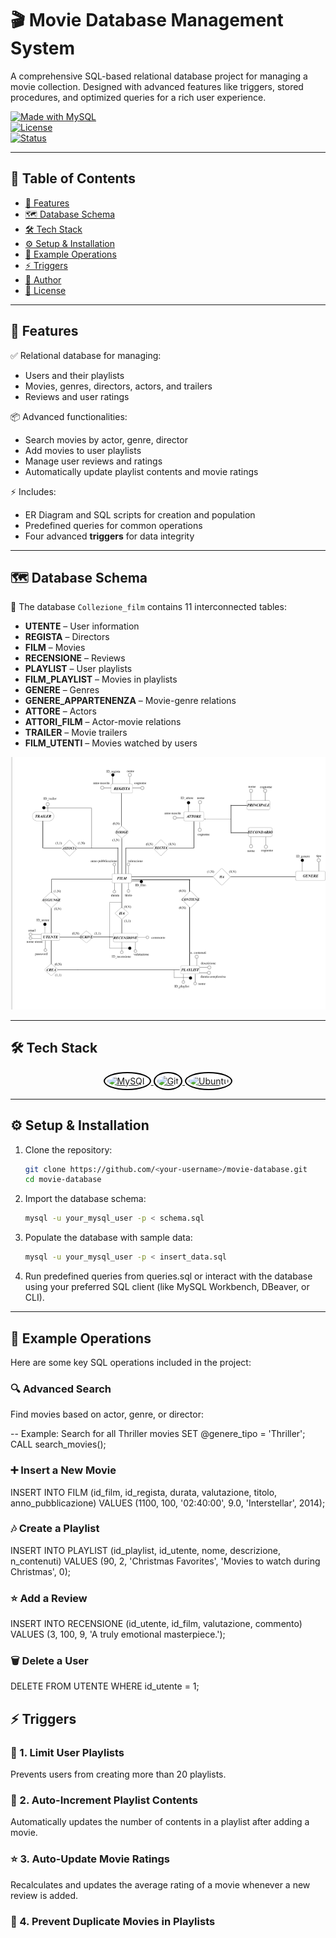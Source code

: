 # 🎬 Movie Database Management System

A comprehensive SQL-based relational database project for managing a movie collection. Designed with advanced features like triggers, stored procedures, and optimized queries for a rich user experience.  

[![Made with MySQL](https://img.shields.io/badge/Made%20with-MySQL-blue?style=for-the-badge&logo=mysql)](https://www.mysql.com/)  
[![License](https://img.shields.io/badge/license-MIT-green?style=for-the-badge)](LICENSE)  
[![Status](https://img.shields.io/badge/status-active-brightgreen?style=for-the-badge)]()  

---

## 📑 Table of Contents

- [🎯 Features](#-features)
- [🗺️ Database Schema](#-database-schema)
- [🛠 Tech Stack](#-tech-stack)
- [⚙️ Setup & Installation](#️-setup--installation)
- [📖 Example Operations](#-example-operations)
- [⚡ Triggers](#-triggers)
- [👤 Author](#-author)
- [📜 License](#-license)

---

## 🎯 Features

✅ Relational database for managing:
- Users and their playlists  
- Movies, genres, directors, actors, and trailers  
- Reviews and user ratings  

📦 Advanced functionalities:
- Search movies by actor, genre, director  
- Add movies to user playlists  
- Manage user reviews and ratings  
- Automatically update playlist contents and movie ratings  

⚡ Includes:
- ER Diagram and SQL scripts for creation and population  
- Predefined queries for common operations  
- Four advanced **triggers** for data integrity

---

## 🗺️ Database Schema

📌 The database `Collezione_film` contains 11 interconnected tables:  

- **UTENTE** – User information  
- **REGISTA** – Directors  
- **FILM** – Movies  
- **RECENSIONE** – Reviews  
- **PLAYLIST** – User playlists  
- **FILM_PLAYLIST** – Movies in playlists  
- **GENERE** – Genres  
- **GENERE_APPARTENENZA** – Movie-genre relations  
- **ATTORE** – Actors  
- **ATTORI_FILM** – Actor-movie relations  
- **TRAILER** – Movie trailers  
- **FILM_UTENTI** – Movies watched by users  

![ER Diagram](assets/er_diagram.png)

---

## 🛠 Tech Stack

<p align="center">
  <a href="https://www.mysql.com/" target="_blank">
    <img src="https://cdn.jsdelivr.net/gh/devicons/devicon/icons/mysql/mysql-original.svg" alt="MySQL" width="50" height="50" style="border-radius:50%; border:2px solid black; padding:4px; background:white;">
  </a>
  <a href="https://git-scm.com/" target="_blank">
    <img src="https://cdn.jsdelivr.net/gh/devicons/devicon/icons/git/git-original.svg" alt="Git" width="50" height="50" style="border-radius:50%; border:2px solid black; padding:4px; background:white;">
  </a>
  <a href="https://ubuntu.com/" target="_blank">
    <img src="https://cdn.jsdelivr.net/gh/devicons/devicon/icons/ubuntu/ubuntu-plain.svg" alt="Ubuntu" width="50" height="50" style="border-radius:50%; border:2px solid black; padding:4px; background:white;">
  </a>
</p>


---

## ⚙️ Setup & Installation

1. Clone the repository:
   ```bash
   git clone https://github.com/<your-username>/movie-database.git
   cd movie-database
   
2. Import the database schema:
    ```bash
    mysql -u your_mysql_user -p < schema.sql

3. Populate the database with sample data:
   ```bash
   mysql -u your_mysql_user -p < insert_data.sql

4. Run predefined queries from queries.sql or interact with the database using your preferred SQL client (like MySQL Workbench, DBeaver, or CLI).
   
---

## 📖 Example Operations
Here are some key SQL operations included in the project:

### 🔍 Advanced Search

Find movies based on actor, genre, or director:

-- Example: Search for all Thriller movies
SET @genere_tipo = 'Thriller';
CALL search_movies();

### ➕ Insert a New Movie

INSERT INTO FILM (id_film, id_regista, durata, valutazione, titolo, anno_pubblicazione)
VALUES (1100, 100, '02:40:00', 9.0, 'Interstellar', 2014);

### 🎶 Create a Playlist

INSERT INTO PLAYLIST (id_playlist, id_utente, nome, descrizione, n_contenuti)
VALUES (90, 2, 'Christmas Favorites', 'Movies to watch during Christmas', 0);

### ⭐ Add a Review

INSERT INTO RECENSIONE (id_utente, id_film, valutazione, commento)
VALUES (3, 100, 9, 'A truly emotional masterpiece.');

### 🗑️ Delete a User

DELETE FROM UTENTE WHERE id_utente = 1;

## ⚡ Triggers
### 🛑 1. Limit User Playlists

Prevents users from creating more than 20 playlists.
### 🔄 2. Auto-Increment Playlist Contents

Automatically updates the number of contents in a playlist after adding a movie.
### ⭐ 3. Auto-Update Movie Ratings

Recalculates and updates the average rating of a movie whenever a new review is added.
### 🚫 4. Prevent Duplicate Movies in Playlists























